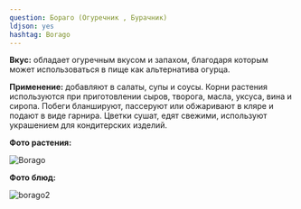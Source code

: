 ```yaml
---
question: Бораго (Огуречник , Бурачник) 
ldjson: yes 
hashtag: Borago
---
```

**Вкус:** обладает огуречным вкусом и запахом, благодаря которым может использоваться в пище как альтернатива огурца.

**Применение:** добавляют в салаты, супы и соусы. Корни растения используются при приготовлении сыров, творога, масла, уксуса, вина и сиропа. Побеги бланшируют, пассеруют или обжаривают в кляре и подают в виде гарнира. Цветки сушат, едят свежими, используют украшением для кондитерских изделий.

**Фото растения:**

![Borago](https://user-images.githubusercontent.com/103433101/191172910-c7d08c01-e6af-435c-9d75-e0a51ddc5582.jpg)

**Фото блюд:**

![borago2](https://user-images.githubusercontent.com/103433101/191173029-d4d50e59-866d-4a87-8073-c828395da54a.jpg)
